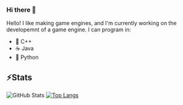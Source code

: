 ### Hi there 👋

Hello! I like making game engines, and I'm currently working on the developemnt of a game engine.
I can program in:
- 🤖 C++
- ☕ Java
- 🐍 Python


## ⚡Stats
![GitHub Stats](https://github-readme-stats.vercel.app/api?username=thatalloguy&theme=radical)
[![Top Langs](https://github-readme-stats.vercel.app/api/top-langs/?username=thatalloguy)](https://github.com/thatalloguy/LomusEngine)
